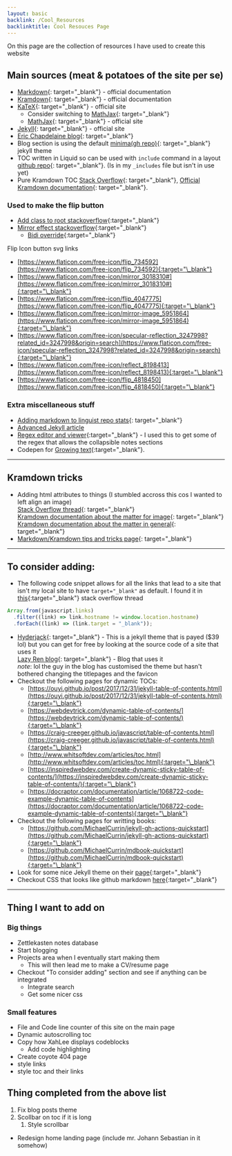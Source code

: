 ```yaml
---
layout: basic
backlink: /Cool_Resources
backlinktitle: Cool Resouces Page
---
```


On this page are the collection of resources I have used to create this website

## Main sources (meat & potatoes of the site per se)

- [Markdown](https://daringfireball.net/projects/markdown/){: target="\_blank"} - official documentation
- [Kramdown](https://kramdown.gettalong.org/){: target="\_blank"} - official documentation
- [KaTeX](https://katex.org/){: target="\_blank"} - official site
  - Consider switching to [MathJax](https://kramdown.gettalong.org/math_engine/mathjax.html){: target="\_blank"}
  - [MathJax](https://www.mathjax.org/){: target="\_blank"} - official site
- [Jekyll](https://jekyllrb.com/){: target="\_blank"} - official site
- [Eric Chapdelaine blog](https://ericchapdelaine.com/){: target="\_blank"}
- Blog section is using the default [minima(gh repo)](https://github.com/jekyll/minima){: target="\_blank"} jekyll theme
- TOC written in Liquid so can be used with `include` command in a layout [github repo](https://github.com/allejo/jekyll-toc){: target="\_blank"}. (Is in my `_includes` file but isn't in use yet)
- Pure Kramdown TOC [Stack Overflow](https://stackoverflow.com/questions/38417624/table-of-contents-using-jekyll-and-kramdown){: target="\_blank"}, [Official Kramdown documentation](https://kramdown.gettalong.org/converter/html.html#toc){: target="\_blank"}.

### Used to make the flip button ###

* [Add class to root stackoverflow](https://stackoverflow.com/questions/13980982/add-class-to-html-with-javascript){:target="\_blank"}
* [Mirror effect stackoverflow](https://stackoverflow.com/questions/5406368/can-you-use-css-to-mirror-flip-text){:target="\_blank"}
	* [Bidi override](https://stackoverflow.com/questions/22642416/css-reverse-a-whole-website-mirror-effect-excluding-tetand-images){:target="\_blank"}

Flip Icon button svg links
* [https://www.flaticon.com/free-icon/flip_734592](https://www.flaticon.com/free-icon/flip_734592){:target="\_blank"}
* [https://www.flaticon.com/free-icon/mirror_3018310#](https://www.flaticon.com/free-icon/mirror_3018310#){:target="\_blank"}
* [https://www.flaticon.com/free-icon/flip_4047775](https://www.flaticon.com/free-icon/flip_4047775){:target="\_blank"}
* [https://www.flaticon.com/free-icon/mirror-image_5951864](https://www.flaticon.com/free-icon/mirror-image_5951864){:target="\_blank"}
* [https://www.flaticon.com/free-icon/specular-reflection_3247998?related_id=3247998&origin=search](https://www.flaticon.com/free-icon/specular-reflection_3247998?related_id=3247998&origin=search){:target="\_blank"}
* [https://www.flaticon.com/free-icon/reflect_8198413](https://www.flaticon.com/free-icon/reflect_8198413){:target="\_blank"}
* [https://www.flaticon.com/free-icon/flip_4818450](https://www.flaticon.com/free-icon/flip_4818450){:target="\_blank"}

### Extra miscellaneous stuff

- [Adding markdown to linguist repo stats](https://joshuatz.com/posts/2019/how-to-get-github-to-recognize-a-pure-markdown-repo/){: target="\_blank"}
- [Advanced Jekyll article](https://dexp.in/articles/advanced-jekyll/)
- [Regex editor and viewer](https://regex101.com/r/8VJpSQ/1){:target="\_blank"} - I used this to get some of the regex that allows the collapsible notes sections
- Codepen for [Growing text](https://codepen.io/Itsca/pen/kYYdor){:target="\_blank"}.

---

## Kramdown tricks

- Adding html attributes to things (I stumbled accross this cos I wanted to left align an image)\
  [Stack Overflow thread](https://stackoverflow.com/questions/23819197/jekyll-blog-post-centering-images){: target="\_blank"}\
  [Kramdown documentation about the matter for image](https://kramdown.gettalong.org/syntax.html#images){: target="\_blank"}\
  [Kramdown documentation about the matter in general](https://kramdown.gettalong.org/syntax.html#attribute-list-definitions){: target="\_blank"}
- [Markdown/Kramdown tips and tricks page](https://about.gitlab.com/blog/2016/07/19/markdown-kramdown-tips-and-tricks/){: target="\_blank"}

---

## To consider adding:

- The following code snippet allows for all the links that lead to a site that isn't my local site to have `target="_blank"` as default.
  I found it in [this](https://stackoverflow.com/questions/4425198/can-i-create-links-with-target-blank-in-markdown){:target="\_blank"} stack overflow thread

```js
Array.from(javascript.links)
  .filter((link) => link.hostname != window.location.hostname)
  .forEach((link) => (link.target = "_blank"));
```

- [Hyderjack](https://hydejack.com/){: target="\_blank"} - This is a jekyll theme that is payed ($39 lol) but you can get for free by looking at the source code of a site that uses it\
  [Lazy Ren blog](https://github.com/LazyRen/LazyRen.github.io){: target="\_blank"} - Blog that uses it\
  _note_: lol the guy in the blog has customised the theme but hasn't bothered changing the titlepages and the favicon
- Checkout the following pages for dynamic TOCs:
  - [https://ouyi.github.io/post/2017/12/31/jekyll-table-of-contents.html](https://ouyi.github.io/post/2017/12/31/jekyll-table-of-contents.html){:target="\_blank"}
  - [https://webdevtrick.com/dynamic-table-of-contents/](https://webdevtrick.com/dynamic-table-of-contents/){:target="\_blank"}
  - [https://craig-creeger.github.io/javascript/table-of-contents.html](https://craig-creeger.github.io/javascript/table-of-contents.html){:target="\_blank"}
  - [http://www.whitsoftdev.com/articles/toc.html](http://www.whitsoftdev.com/articles/toc.html){:target="\_blank"}
  - [https://inspiredwebdev.com/create-dynamic-sticky-table-of-contents/](https://inspiredwebdev.com/create-dynamic-sticky-table-of-contents/){:target="\_blank"}
  - [https://docraptor.com/documentation/article/1068722-code-example-dynamic-table-of-contents](https://docraptor.com/documentation/article/1068722-code-example-dynamic-table-of-contents){:target="\_blank"}
- Checkout the following pages for writting books:
  - [https://github.com/MichaelCurrin/jekyll-gh-actions-quickstart](https://github.com/MichaelCurrin/jekyll-gh-actions-quickstart){:target="\_blank"}
  - [https://github.com/MichaelCurrin/mdbook-quickstart](https://github.com/MichaelCurrin/mdbook-quickstart){:target="\_blank"}
- Look for some nice Jekyll theme on their [page](http://jekyllthemes.org/page9/){:target="\_blank"}
- Checkout CSS that looks like github markdown [here](https://github.com/sindresorhus/github-markdown-css){:target="\_blank"}

---

## Thing I want to add on

### Big things

- Zettlekasten notes database
- Start blogging
- Projects area when I eventually start making them
  - This will then lead me to make a CV/resume page
- Checkout "To consider adding" section and see if anything can be integrated
  - Integrate search
  - Get some nicer css

### Small features

- File and Code line counter of this site on the main page
- Dynamic autoscrolling toc
- Copy how XahLee displays codeblocks
  - Add code highlighting
- Create coyote 404 page
- style links
- style toc and their links

## Thing completed from the above list

1. Fix blog posts theme
1. Scollbar on toc if it is long
   1. Style scrollbar
* Redesign home landing page (include mr. Johann Sebastian in it somehow)
